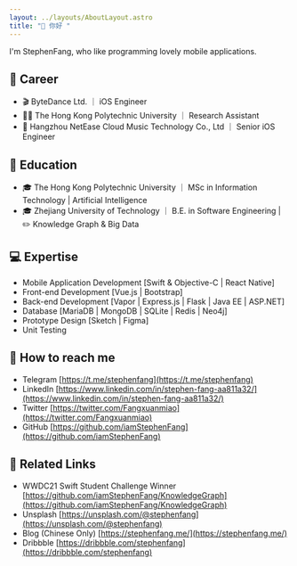 ```yaml
---
layout: ../layouts/AboutLayout.astro
title: "👋 你好 "
---
```


I'm StephenFang, who like programming lovely mobile applications.

## 💼 Career

- 🎬 ByteDance Ltd. ｜ iOS Engineer
- 🧑‍💻 The Hong Kong Polytechnic University ｜ Research Assistant
- 🎵 Hangzhou NetEase Cloud Music Technology Co., Ltd ｜ Senior iOS Engineer

## 🏫 Education

- 🎓 The Hong Kong Polytechnic University ｜ MSc in Information Technology | Artificial Intelligence
- 🎓 Zhejiang University of Technology ｜ B.E. in Software Engineering | ✏️ Knowledge Graph & Big Data

## 💻 Expertise

- Mobile Application Development [Swift & Objective-C | React Native]
- Front-end Development [Vue.js | Bootstrap]
- Back-end Development [Vapor | Express.js | Flask | Java EE | ASP.NET]
- Database [MariaDB | MongoDB | SQLite | Redis | Neo4j]
- Prototype Design [Sketch | Figma]
- Unit Testing

## 📮 How to reach me

- Telegram [https://t.me/stephenfang](https://t.me/stephenfang)
- LinkedIn [https://www.linkedin.com/in/stephen-fang-aa811a32/](https://www.linkedin.com/in/stephen-fang-aa811a32/)
- Twitter [https://twitter.com/Fangxuanmiao](https://twitter.com/Fangxuanmiao)
- GitHub [https://github.com/iamStephenFang](https://github.com/iamStephenFang)

## 📁 Related Links

- WWDC21 Swift Student Challenge Winner [https://github.com/iamStephenFang/KnowledgeGraph](https://github.com/iamStephenFang/KnowledgeGraph)
- Unsplash [https://unsplash.com/@stephenfang](https://unsplash.com/@stephenfang)
- Blog (Chinese Only) [https://stephenfang.me/](https://stephenfang.me/)
- Dribbble [https://dribbble.com/stephenfang](https://dribbble.com/stephenfang)
